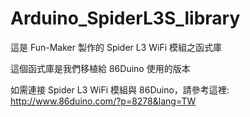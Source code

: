 Arduino_SpiderL3S_library
==========================

這是 Fun-Maker 製作的 Spider L3 WiFi 模組之函式庫

這個函式庫是我們移植給 86Duino 使用的版本

如需連接 Spider L3 WiFi 模組與 86Duino，請參考這裡: http://www.86duino.com/?p=8278&lang=TW

